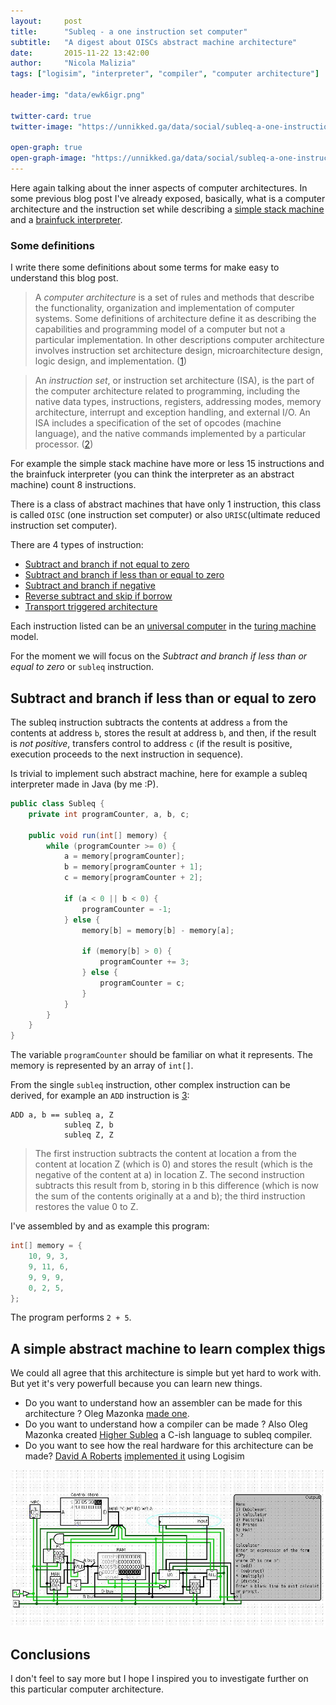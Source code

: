 ```yaml
---
layout:     post
title:      "Subleq - a one instruction set computer"
subtitle:   "A digest about OISCs abstract machine architecture"
date:       2015-11-22 13:42:00
author:     "Nicola Malizia"
tags: ["logisim", "interpreter", "compiler", "computer architecture"]

header-img: "data/ewk6igr.png"

twitter-card: true
twitter-image: "https://unnikked.ga/data/social/subleq-a-one-instruction-set-computer.jpg"

open-graph: true
open-graph-image: "https://unnikked.ga/data/social/subleq-a-one-instruction-set-computer.jpg"
---
```


Here again talking about the inner aspects of computer architectures. In some previous blog post I've already exposed, basically, what is a computer architecture and the instruction set while describing a [simple stack machine](/how-to-build-simple-stack-virtual-machine/) and a [brainfuck interpreter](/how-to-build-a-brainfuck-interpreter/).

### Some definitions

I write there some definitions about some terms for make easy to understand this blog post.

> A *computer architecture* is a set of rules and methods that describe the functionality, organization and implementation of computer systems. Some definitions of architecture define it as describing the capabilities and programming model of a computer but not a particular implementation. In other descriptions computer architecture involves instruction set architecture design, microarchitecture design, logic design, and implementation. ([1](https://en.wikipedia.org/wiki/Computer_architecture))

> An *instruction set*, or instruction set architecture (ISA), is the part of the computer architecture related to programming, including the native data types, instructions, registers, addressing modes, memory architecture, interrupt and exception handling, and external I/O. An ISA includes a specification of the set of opcodes (machine language), and the native commands implemented by a particular processor. ([2](https://en.wikipedia.org/wiki/Instruction_set))

For example the simple stack machine have more or less 15 instructions and the brainfuck interpreter (you can think the interpreter as an abstract machine) count 8 instructions.

There is a class of abstract machines that have only 1 instruction, this class is called `OISC` (one instruction set computer) or also `URISC`(ultimate reduced instruction set computer).

There are 4 types of instruction:

- <u>[Subtract and branch if not equal to zero](https://en.wikipedia.org/wiki/One_instruction_set_computer#Subtract_and_branch_if_non_zero)</u>
- <u>[Subtract and branch if less than or equal to zero](https://en.wikipedia.org/wiki/One_instruction_set_computer#Subtract_and_branch_if_less_than_or_equal_to_zero)</u>
- <u>[Subtract and branch if negative](https://en.wikipedia.org/wiki/One_instruction_set_computer#Subtract_and_branch_if_negative)</u>
- <u>[Reverse subtract and skip if borrow](https://en.wikipedia.org/wiki/One_instruction_set_computer#Reverse_subtract_and_skip_if_borrow)</u>
- <u>[Transport triggered architecture](https://en.wikipedia.org/wiki/One_instruction_set_computer#Transport_triggered_architecture)</u>

Each instruction listed can be an [universal computer](https://en.wikipedia.org/wiki/Universal_computer) in the [turing machine](https://en.wikipedia.org/wiki/Turing_machine) model.

For the moment we will focus on the _Subtract and branch if less than or equal to zero_ or `subleq` instruction.

## Subtract and branch if less than or equal to zero

The subleq instruction subtracts the contents at address `a` from the contents at address `b`, stores the result at address `b`, and then, if the result is *not positive*, transfers control to address `c` (if the result is positive, execution proceeds to the next instruction in sequence).

Is trivial to implement such abstract machine, here for example a subleq interpreter made in Java (by me :P).

```java
public class Subleq {
	private int programCounter, a, b, c;

	public void run(int[] memory) {
		while (programCounter >= 0) {
			a = memory[programCounter];
			b = memory[programCounter + 1];
			c = memory[programCounter + 2];

			if (a < 0 || b < 0) {
				programCounter = -1;
			} else {
				memory[b] = memory[b] - memory[a];

				if (memory[b] > 0) {
					programCounter += 3;
				} else {
					programCounter = c;
				}
			}
		}
	}
}
```

The variable `programCounter` should be familiar on what it represents. The memory is represented by an array of `int[]`.

From the single `subleq` instruction, other complex instruction can be derived, for example an `ADD` instruction is [3](https://en.wikipedia.org/wiki/One_instruction_set_computer#Synthesized_instructions):

```
ADD a, b == subleq a, Z
            subleq Z, b
            subleq Z, Z
```

> The first instruction subtracts the content at location a from the content at location Z (which is 0) and stores the result (which is the negative of the content at a) in location Z. The second instruction subtracts this result from b, storing in b this difference (which is now the sum of the contents originally at a and b); the third instruction restores the value 0 to Z.

I've assembled by and as example this program:

```java
int[] memory = {
	10, 9, 3,
	9, 11, 6,
	9, 9, 9,
	0, 2, 5,
};
```

The program performs `2 + 5`.

## A simple abstract machine to learn complex thigs

We could all agree that this architecture is simple but yet hard to work with. But yet it's very powerfull because you can learn new things.

- Do you want to understand how an assembler can be made for this architecture ? Oleg Mazonka <u>[made one](http://mazonka.com/subleq/)</u>.
- Do you want to understand how a compiler can be made ? Also Oleg Mazonka created <u>[Higher Subleq](http://mazonka.com/subleq/hsq.html)</u> a C-ish language to subleq compiler.
- Do you want to see how the real hardware for this architecture can be made? <u>[David A Roberts](https://davidar.io/)</u> <u>[implemented it](https://github.com/davidar/subleq)</u> using Logisim

![Subleq Logisim](/data/subleq-logisim.jpg)

## Conclusions

I don't feel to say more but I hope I inspired you to investigate further on this particular computer architecture.
